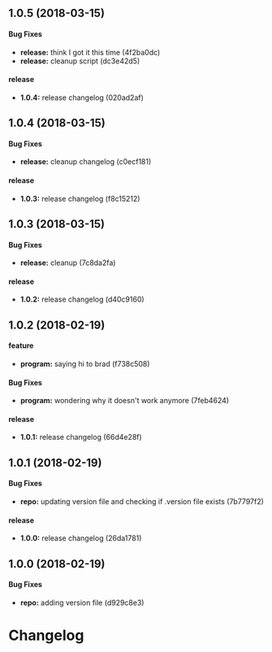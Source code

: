 ## 1.0.5 (2018-03-15)

#### Bug Fixes

* **release:** think I got it this time (4f2ba0dc)
* **release:** cleanup script (dc3e42d5)

#### release

* **1.0.4:** release changelog (020ad2af)

## 1.0.4 (2018-03-15)

#### Bug Fixes

* **release:** cleanup changelog (c0ecf181)

#### release

* **1.0.3:** release changelog (f8c15212)

## 1.0.3 (2018-03-15)

#### Bug Fixes

* **release:** cleanup (7c8da2fa)

#### release

* **1.0.2:** release changelog (d40c9160)

## 1.0.2 (2018-02-19)

#### feature

* **program:** saying hi to brad (f738c508)

#### Bug Fixes

* **program:** wondering why it doesn't work anymore (7feb4624)

#### release

* **1.0.1:** release changelog (66d4e28f)

## 1.0.1 (2018-02-19)

#### Bug Fixes

* **repo:** updating version file and checking if .version file exists (7b7797f2)

#### release

* **1.0.0:** release changelog (26da1781)

## 1.0.0 (2018-02-19)

#### Bug Fixes

* **repo:** adding version file (d929c8e3)

# Changelog
